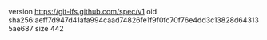 version https://git-lfs.github.com/spec/v1
oid sha256:aeff7d947d41afa994caad74826fe1f9f0fc70f76e4dd3c13828d643135ae687
size 442
